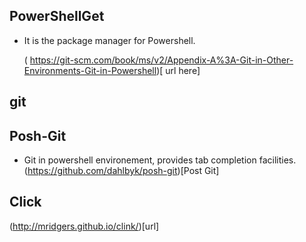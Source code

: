 ## PowerShellGet
- It is the package manager for Powershell.

  
  ( https://git-scm.com/book/ms/v2/Appendix-A%3A-Git-in-Other-Environments-Git-in-Powershell)[ url here]


## git

## Posh-Git 
 - Git in powershell environement, provides tab completion facilities.
  (https://github.com/dahlbyk/posh-git)[Post Git]


## Click 
 (http://mridgers.github.io/clink/)[url]